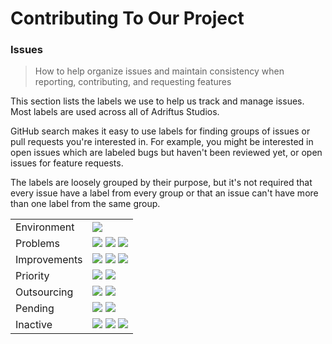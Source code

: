 # Contributing To Our Project

[Comment]: <> (### Reflect / Plan)

### Issues

> How to help organize issues and maintain consistency when reporting, contributing, and requesting features

This section lists the labels we use to help us track and manage issues. Most labels are used across all of Adriftus Studios. 

GitHub search makes it easy to use labels for finding groups of issues or pull requests you're interested in. For example, you might be interested in open issues which are labeled bugs but haven't been reviewed yet, or open issues for feature requests.

The labels are loosely grouped by their purpose, but it's not required that every issue have a label from every group or that an issue can't have more than one label from the same group.

<table>
    <tr>
        <td>
            Environment
        </td>
        <td>
            <img src=https://img.shields.io/badge/-Documentation-0075ca>
        </td>
    </tr>
    <tr>
        <td>
            Problems
        </td>
        <td>
            <img src=https://img.shields.io/badge/-Bork-ff0000>
            <img src=https://img.shields.io/badge/-Research-ff5000>
            <img src=https://img.shields.io/badge/-Potential%20Bork-ff9900>
        </td>
    </tr>
    <tr>
        <td>
            Improvements
        </td>
        <td>
            <img src=https://img.shields.io/badge/-Feature%20Request-00ff00>
            <img src=https://img.shields.io/badge/-Enhancement-55cc00>
            <img src=https://img.shields.io/badge/-Organize-ffcc00>
        </td>
    </tr>
    <tr>
        <td>
            Priority
        </td>
        <td>
            <img src=https://img.shields.io/badge/-Good%20First%20Issue-0099cc>
            <img src=https://img.shields.io/badge/-Urgent-ff6600>
        </td>
    </tr>
    <tr>
        <td>
            Outsourcing
        </td>
        <td>
            <img src=https://img.shields.io/badge/-Developmental%20Needs-0e8a16>
            <img src=https://img.shields.io/badge/-Help%20Wanted-009999>
        </td>
    </tr>
    <tr>
        <td>
            Pending
        </td>
        <td>
            <img src=https://img.shields.io/badge/-FollowUp-fef2c0>
            <img src=https://img.shields.io/badge/-ToDo-ffff00>
        </td>
    </tr>
    <tr>
        <td>
            Inactive
        </td>
        <td>
            <img src=https://img.shields.io/badge/-Inadvertence-ffff00>
            <img src=https://img.shields.io/badge/-Duplicate-cccccc>
            <img src=https://img.shields.io/badge/-onhold-cccccc>
        </td>
    </tr>
</table>

[Comment]: <> (### Materials and Resources)
[Comment]: <> (- stuff to download)
[Comment]: <> (- VSCode)
[Comment]: <> (- cubik / blockbench )
[Comment]: <> (### Maintaining Consistency, Formatting, and Organizing)
[Comment]: <> (- code of conduct)
[Comment]: <> (- style guide)
[Comment]: <> (- coding conventions)
[Comment]: <> (- documentation)
[Comment]: <> (### License reference)
